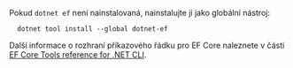 Pokud `dotnet ef` není nainstalovaná, nainstalujte ji jako globální nástroj:

```dotnetcli
  dotnet tool install --global dotnet-ef
```

Další informace o rozhraní příkazového řádku pro EF Core naleznete v části [EF Core Tools reference for .NET CLI](/ef/core/miscellaneous/cli/dotnet).